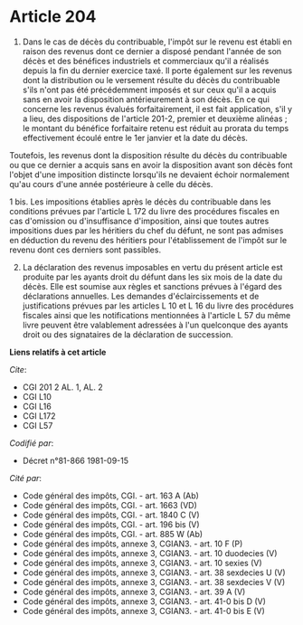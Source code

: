 # Article 204

1. Dans le cas de décès du contribuable, l'impôt sur le revenu est établi en raison des revenus dont ce dernier a disposé
pendant l'année de son décès et des bénéfices industriels et commerciaux qu'il a réalisés depuis la fin du dernier exercice
taxé. Il porte également sur les revenus dont la distribution ou le versement résulte du décès du contribuable s'ils n'ont
pas été précédemment imposés et sur ceux qu'il a acquis sans en avoir la disposition antérieurement à son décès. En ce qui
concerne les revenus évalués forfaitairement, il est fait application, s'il y a lieu, des dispositions de l'article 201-2,
premier et deuxième alinéas ; le montant du bénéfice forfaitaire retenu est réduit au prorata du temps effectivement écoulé
entre le 1er janvier et la date du décès.

Toutefois, les revenus dont la disposition résulte du décès du contribuable ou que ce dernier a acquis sans en avoir la
disposition avant son décès font l'objet d'une imposition distincte lorsqu'ils ne devaient échoir normalement qu'au cours
d'une année postérieure à celle du décès.

1 bis. Les impositions établies après le décès du contribuable dans les conditions prévues par l'article L 172 du livre des
procédures fiscales en cas d'omission ou d'insuffisance d'imposition, ainsi que toutes autres impositions dues par les
héritiers du chef du défunt, ne sont pas admises en déduction du revenu des héritiers pour l'établissement de l'impôt sur le
revenu dont ces derniers sont passibles.

2. La déclaration des revenus imposables en vertu du présent article est produite par les ayants droit du défunt dans les six
mois de la date du décès. Elle est soumise aux règles et sanctions prévues à l'égard des déclarations annuelles. Les demandes
d'éclaircissements et de justifications prévues par les articles L 10 et L 16 du livre des procédures fiscales ainsi que les
notifications mentionnées à l'article L 57 du même livre peuvent être valablement adressées à l'un quelconque des ayants
droit ou des signataires de la déclaration de succession.

**Liens relatifs à cet article**

_Cite_:

  - CGI 201 2 AL. 1, AL. 2
  - CGI L10
  - CGI L16
  - CGI L172
  - CGI L57

_Codifié par_:

  - Décret n°81-866 1981-09-15

_Cité par_:

  - Code général des impôts, CGI. - art. 163 A (Ab)
  - Code général des impôts, CGI. - art. 1663 (VD)
  - Code général des impôts, CGI. - art. 1840 C (V)
  - Code général des impôts, CGI. - art. 196 bis (V)
  - Code général des impôts, CGI. - art. 885 W (Ab)
  - Code général des impôts, annexe 3, CGIAN3. - art. 10 F (P)
  - Code général des impôts, annexe 3, CGIAN3. - art. 10 duodecies (V)
  - Code général des impôts, annexe 3, CGIAN3. - art. 10 sexies (V)
  - Code général des impôts, annexe 3, CGIAN3. - art. 38 sexdecies U (V)
  - Code général des impôts, annexe 3, CGIAN3. - art. 38 sexdecies V (V)
  - Code général des impôts, annexe 3, CGIAN3. - art. 39 A (V)
  - Code général des impôts, annexe 3, CGIAN3. - art. 41-0 bis D (V)
  - Code général des impôts, annexe 3, CGIAN3. - art. 41-0 bis E (V)
